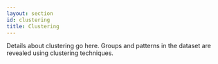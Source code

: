 ```yaml
---
layout: section
id: clustering
title: Clustering
---
```


Details about clustering go here. Groups and patterns in the dataset are revealed using clustering techniques.

